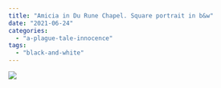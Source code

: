 ```yaml
---
title: "Amicia in Du Rune Chapel. Square portrait in b&w"
date: "2021-06-24"
categories: 
  - "a-plague-tale-innocence"
tags: 
  - "black-and-white"
---
```


[![](images/Amicia-in-the-De-Rune-chappel-black-and-white.jpg)](https://davidpeach.me/wp-content/uploads/2021/06/Amicia-in-the-De-Rune-chappel-black-and-white.jpg)
